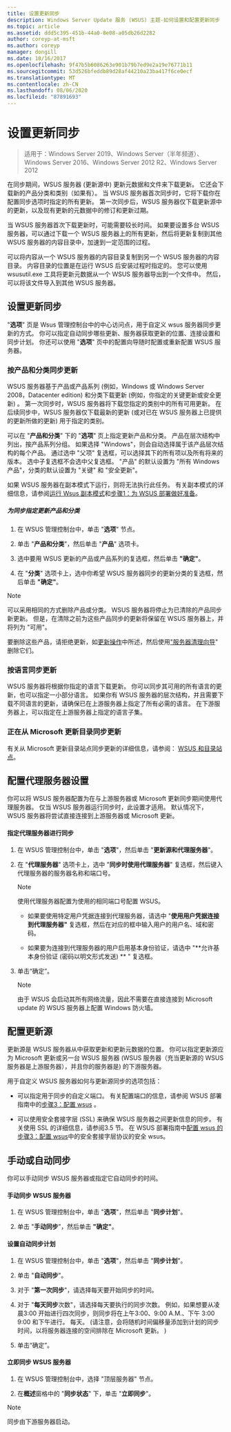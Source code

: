 ```yaml
---
title: 设置更新同步
description: Windows Server Update 服务 (WSUS) 主题-如何设置和配置更新同步
ms.topic: article
ms.assetid: ddd5c395-451b-44a0-8e08-a05db26d2282
author: coreyp-at-msft
ms.author: coreyp
manager: dongill
ms.date: 10/16/2017
ms.openlocfilehash: 9f47b5b6086263e901b79b7ed9e2a19e76771b11
ms.sourcegitcommit: 53d526bfeddb89d28af44210a23ba417f6ce0ecf
ms.translationtype: MT
ms.contentlocale: zh-CN
ms.lasthandoff: 08/06/2020
ms.locfileid: "87891693"
---
```

# <a name="setting-up-update-synchronizations"></a>设置更新同步

>适用于：Windows Server 2019、Windows Server（半年频道）、Windows Server 2016、Windows Server 2012 R2、Windows Server 2012

在同步期间，WSUS 服务器 (更新源中) 更新元数据和文件来下载更新。 它还会下载新的产品分类和类别（如果有）。 当 WSUS 服务器首次同步时，它将下载你在配置同步选项时指定的所有更新。 第一次同步后，WSUS 服务器仅下载更新源中的更新，以及现有更新的元数据中的修订和更新过期。

当 WSUS 服务器首次下载更新时，可能需要较长时间。 如果要设置多台 WSUS 服务器，可以通过下载一个 WSUS 服务器上的所有更新，然后将更新复制到其他 WSUS 服务器的内容目录中，加速到一定范围的过程。

可以将内容从一个 WSUS 服务器的内容目录复制到另一个 WSUS 服务器的内容目录。 内容目录的位置是在运行 WSUS 后安装过程时指定的。 您可以使用 wsusutil.exe 工具将更新元数据从一个 WSUS 服务器导出到一个文件中。 然后，可以将该文件导入到其他 WSUS 服务器。

## <a name="setting-up-update-synchronizations"></a>设置更新同步
"**选项**" 页是 Wsus 管理控制台中的中心访问点，用于自定义 wsus 服务器同步更新的方式。 你可以指定自动同步哪些更新、服务器获取更新的位置、连接设置和同步计划。 你还可以使用 "**选项**" 页中的配置向导随时配置或重新配置 WSUS 服务器。

### <a name="synchronizing-update-by-product-and-classification"></a>按产品和分类同步更新
WSUS 服务器基于产品或产品系列 (例如，Windows 或 Windows Server 2008，Datacenter edition) 和分类下载更新 (例如，你指定的关键更新或安全更新) 。 第一次同步时，WSUS 服务器将下载您指定的类别中的所有可用更新。 在后续同步中，WSUS 服务器仅下载最新的更新 (或对已在 WSUS 服务器上已提供的更新所做的更新) 用于指定的类别。

可以在 "**产品和分类**" 下的 "**选项**" 页上指定更新产品和分类。 产品在层次结构中列出，按产品系列分组。 如果选择 "Windows"，则会自动选择属于该产品层次结构的每个产品。 通过选中 "父项" 复选框，可以选择其下的所有项以及所有将来的版本。 选中子复选框不会选中父复选框。 "产品" 的默认设置为 "所有 Windows 产品"，分类的默认设置为 "关键" 和 "安全更新"。

如果 WSUS 服务器在副本模式下运行，则将无法执行此任务。 有关副本模式的详细信息，请参阅[运行 Wsus 副本模式](running-wsus-replica-mode.md)和[步骤1：为 WSUS 部署做好准备](../plan/plan-your-wsus-deployment.md)。

##### <a name="to-specify-update-products-and-classifications-for-synchronization"></a>为同步指定更新产品和分类

1.  在 WSUS 管理控制台中，单击 "**选项**" 节点。

2.  单击 "**产品和分类**"，然后单击 "**产品**" 选项卡。

3.  选中要用 WSUS 更新的产品或产品系列的复选框，然后单击 **"确定"**。

4.  在 "**分类**" 选项卡上，选中你希望 WSUS 服务器同步的更新分类的复选框，然后单击 **"确定"**。

> [!NOTE]
> 可以采用相同的方式删除产品或分类。 WSUS 服务器将停止为已清除的产品同步新更新。 但是，在清除之前为这些产品同步的更新将保留在 WSUS 服务器上，并将列为 "可用"。
>
> 要删除这些产品，请拒绝更新，如[更新操作](updates-operations.md)中所述，然后使用["服务器清理向导](the-server-cleanup-wizard.md)" 删除它们。

### <a name="synchronizing-updates-by-language"></a>按语言同步更新
WSUS 服务器将根据你指定的语言下载更新。 你可以同步其可用的所有语言的更新，也可以指定一小部分语言。 如果你有 WSUS 服务器的层次结构，并且需要下载不同语言的更新，请确保已在上游服务器上指定了所有必需的语言。 在下游服务器上，可以指定在上游服务器上指定的语言子集。

### <a name="synchronizing-updates-from-the-microsoft-update-catalog"></a>正在从 Microsoft 更新目录同步更新
有关从 Microsoft 更新目录站点同步更新的详细信息，请参阅： [WSUS 和目录站点](wsus-and-the-catalog-site.md)。

## <a name="configuring-proxy-server-settings"></a>配置代理服务器设置
你可以将 WSUS 服务器配置为在与上游服务器或 Microsoft 更新同步期间使用代理服务器。 仅当 WSUS 服务器运行同步时，此设置才适用。 默认情况下，WSUS 服务器将尝试直接连接到上游服务器或 Microsoft 更新。

#### <a name="to-specify-a-proxy-server-for-synchronization"></a>指定代理服务器进行同步

1.  在 WSUS 管理控制台中，单击 "**选项**"，然后单击 "**更新源和代理服务器**"。

2.  在 "**代理服务器**" 选项卡上，选中 "**同步时使用代理服务器**" 复选框，然后键入代理服务器的服务器名称和端口号。

    > [!NOTE]
    > 使用代理服务器配置为使用的相同端口号配置 WSUS。

    -   如果要使用特定用户凭据连接到代理服务器，请选中 "**使用用户凭据连接到代理服务器"** 复选框，然后在对应的框中输入用户的用户名、域和密码。

    -   如果要为连接到代理服务器的用户启用基本身份验证，请选中 "**允许基本身份验证 (密码以明文形式发送) ** " 复选框。

3.  单击“确定”。

    > [!NOTE]
    > 由于 WSUS 会启动其所有网络流量，因此不需要在直接连接到 Microsoft update 的 WSUS 服务器上配置 Windows 防火墙。

## <a name="configuring-the-update-source"></a>配置更新源
更新源是 WSUS 服务器从中获取更新和更新元数据的位置。 你可以指定更新源应为 Microsoft 更新或另一台 WSUS 服务器 (WSUS 服务器（充当更新源的 WSUS 服务器是上游服务器），并且你的服务器是) 的下游服务器。

用于自定义 WSUS 服务器如何与更新源同步的选项包括：

-   可以指定用于同步的自定义端口。 有关配置端口的信息，请参阅 WSUS 部署指南中的[步骤3：配置 wsus](../deploy/2-configure-wsus.md) 。

-   可以使用安全套接字层 (SSL) 来确保 WSUS 服务器之间更新信息的同步。 有关使用 SSL 的详细信息，请参阅3.5 节。 在 WSUS 部署指南中[配置 wsus 的步骤3：配置 wsus](../deploy/2-configure-wsus.md)中的安全套接字层协议的安全 wsus。

## <a name="synchronizing-manually-or-automatically"></a>手动或自动同步
你可以手动同步 WSUS 服务器或指定它自动同步的时间。

#### <a name="to-manually-synchronize-the-wsus-server"></a>手动同步 WSUS 服务器

1.  在 WSUS 管理控制台中，单击 "**选项**"，然后单击 "**同步计划**"。

2.  单击 "**手动同步**"，然后单击 **"确定"**。

#### <a name="to-set-up-an-automatic-synchronization-schedule"></a>设置自动同步计划

1.  在 WSUS 管理控制台中，单击 "**选项**"，然后单击 "**同步计划**"。

2.  单击 "**自动同步**"。

3.  对于 "**第一次同步**"，请选择每天要开始同步的时间。

4.  对于 "**每天同步**次数"，请选择每天要执行的同步次数。 例如，如果想要从凌晨3:00 开始进行四次同步，则同步将在上午3:00、9:00 A.M.、下午 3:00 9:00 和下午进行。 每天。  (请注意，会将随机时间偏移量添加到计划的同步时间，以将服务器连接的空间排除在 Microsoft 更新。 ) 

5.  单击“确定”。

#### <a name="to-synchronize-your-wsus-server-immediately"></a>立即同步 WSUS 服务器

1.  在 WSUS 管理控制台中，选择 "顶层服务器" 节点。

2.  在**概述**窗格中的 "**同步状态**" 下，单击 "**立即同步**"。

> [!NOTE]
> 同步由下游服务器启动。
